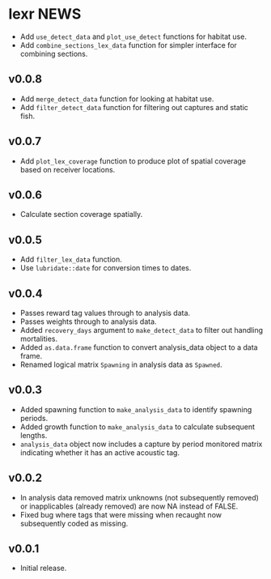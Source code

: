 # lexr NEWS

- Add `use_detect_data` and `plot_use_detect` functions for habitat use.
- Add `combine_sections_lex_data` function for simpler interface for combining sections.

## v0.0.8

- Add `merge_detect_data` function for looking at habitat use.
- Add `filter_detect_data` function for filtering out captures and static fish.

## v0.0.7

- Add `plot_lex_coverage` function to produce plot of spatial coverage based on receiver locations.

## v0.0.6

- Calculate section coverage spatially.

## v0.0.5

- Add `filter_lex_data` function.
- Use `lubridate::date` for conversion times to dates.

## v0.0.4

- Passes reward tag values through to analysis data.
- Passes weights through to analysis data.
- Added `recovery_days` argument to `make_detect_data` to filter out handling mortalities.
- Added `as.data.frame` function to convert analysis_data object to a data frame.
- Renamed logical matrix `Spawning` in analysis data as `Spawned`.

## v0.0.3
 
- Added spawning function to `make_analysis_data` to identify spawning periods.
- Added growth function to `make_analysis_data` to calculate subsequent lengths.
- `analysis_data` object now includes a capture by period monitored matrix indicating 
whether it has an active acoustic tag.

## v0.0.2

- In analysis data removed matrix unknowns (not subsequently removed) or 
inapplicables (already removed) are now NA instead of FALSE.
- Fixed bug where tags that were missing when recaught now subsequently coded as missing.

## v0.0.1

- Initial release.
